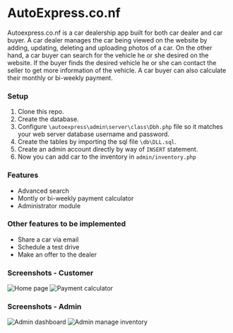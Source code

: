 # AutoExpress.co.nf
Autoexpress.co.nf is a car dealership app built for both car dealer and car buyer. 
A car dealer manages the car being viewed on the website by adding, updating, 
deleting and uploading photos of a car. On the other hand, a car buyer can search 
for the vehicle he or she desired on the website. If the buyer finds the desired 
vehicle he or she can contact the seller to get more information of the vehicle. 
A car buyer can also calculate their monthly or bi-weekly payment.

### Setup
1. Clone this repo.
2. Create the database.
3. Configure `\autoexpress\admin\server\class\Dbh.php` file so it matches your web server database username and password.
4. Create the tables by importing the sql file `\db\DLL.sql`.
5. Create an admin account directly by way of `INSERT` statement.
6. Now you can add car to the inventory in `admin/inventory.php`

### Features
- Advanced search
- Montly or bi-weekly payment calculator
- Administrator module

### Other features to be implemented
- Share a car via email
- Schedule a test drive
- Make an offer to the dealer

### Screenshots - Customer
![Home page](https://github.com/tramyardg/autoexpress/blob/master/image/home_page.PNG)
![Payment calculator](https://github.com/tramyardg/autoexpress/blob/master/image/calc_payment.PNG)

### Screenshots - Admin
![Admin dashboard](https://github.com/tramyardg/autoexpress/blob/master/image/admin_dashboard.PNG)
![Admin manage inventory](https://github.com/tramyardg/autoexpress/blob/master/image/admin_inventory.PNG)
